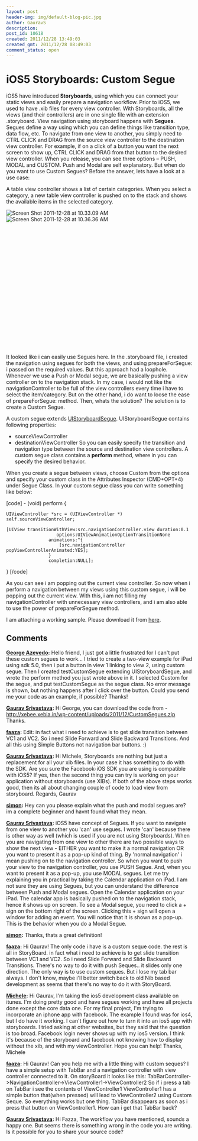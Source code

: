 ```yaml
---
layout: post
header-img: img/default-blog-pic.jpg
author: GauravS
description: 
post_id: 10618
created: 2011/12/28 13:49:03
created_gmt: 2011/12/28 08:49:03
comment_status: open
---
```


# iOS5 Storyboards: Custom Segue

iOS5 have introduced **Storyboards**, using which you can connect your static views and easily prepare a navigation workflow. Prior to iOS5, we used to have .xib files for every view controller. With Storyboards, all the views (and their controllers) are in one single file with an extension .storyboard. View navigation using storyboard happens with **Segues**. Segues define a way using which you can define things like transition type, data flow, etc. To navigate from one view to another, you simply need to CTRL CLICK and DRAG from the source view controller to the destination view controller. For example, if on a click of a button you want the next screen to show up, CTRL CLICK and DRAG from that button to the desired view controller. When you release, you can see three options – PUSH, MODAL and CUSTOM. Push and Modal are self explanatory. But when do you want to use Custom Segues? Before the answer, lets have a look at a use case:

A table view controller shows a list of certain categories. When you select a category, a new table view controller is pushed on to the stack and shows the available items in the selected category.

![][1]![][2]

 

 

 

 

 

 

 

 

 

 

 

It looked like i can easily use Segues here. In the .storyboard file, i created the navigation using segues for both the views, and using prepareForSegue: i passed on the required values. But this approach had a loophole. Whenever we use a Push or Modal segue, we are basically pushing a view controller on to the navigation stack. In my case, i would not like the navigationController to be full of the view controllers every time i have to select the item/category. But on the other hand, i do want to loose the ease of prepareForSegue: method. Then, whats the solution? The solution is to create a Custom Segue.

A custom segue extends [UIStoryboardSegue][3]. UIStoryboardSegue contains following properties: 

  * sourceViewController
  * destinationViewController
So you can easily specify the transition and navigation type between the source and destination view controllers. A custom segue class contains a **perform** method, where in you can specify the desired behavior.

When you create a segue between views, choose Custom from the options and specify your custom class in the Attributes Inspector (CMD+OPT+4) under Segue Class. In your custom segue class you can write something like below:

[code] \- (void) perform {
    
    
    UIViewController *src = (UIViewController *) self.sourceViewController;
    
    [UIView transitionWithView:src.navigationController.view duration:0.1
                       options:UIViewAnimationOptionTransitionNone
                    animations:^{
                        [src.navigationController popViewControllerAnimated:YES];
                    }
                    completion:NULL];
    

} [/code]

As you can see i am popping out the current view controller. So now when i perform a navigation between my views using this custom segue, i will be popping out the current view. With this, i am not filling my navigationController with unnecessary view controllers, and i am also able to use the power of prepareForSegue method.

I am attaching a working sample. Please download it from [here][4].

   [1]: http://xebee.xebia.in/wp-content/uploads/2011/12/Screen-Shot-2011-12-28-at-10.33.09-AM-159x300.png (Screen Shot 2011-12-28 at 10.33.09 AM)
   [2]: http://xebee.xebia.in/wp-content/uploads/2011/12/Screen-Shot-2011-12-28-at-10.36.36-AM-159x300.png (Screen Shot 2011-12-28 at 10.36.36 AM)
   [3]: http://developer.apple.com/library/IOs/#documentation/UIKit/Reference/UIStoryboardSegue_Class/Reference/Reference.html
   [4]: http://xebee.xebia.in/wp-content/uploads/2011/12/CustomSegues.zip

## Comments

**[George Azevedo](#6560 "2012-01-03 00:14:26"):** Hello friend, I just got a little frustrated for I can't put these custom segues to work... I tried to create a two-view example for iPad using sdk 5.0, then i put a button in view 1 linking to view 2, using custom segue. Then I created testCustomSegue extending UIStoryboardSegue, and wrote the perform method you just wrote above in it. I selected Custom for the segue, and put testCustomSegue as the segue class. No error message is shown, but nothing happens after I click over the button. Could you send me your code as an example, if possible? Thanks!

**[Gaurav Srivastava](#6569 "2012-01-03 12:02:05"):** Hi George, you can download the code from - http://xebee.xebia.in/wp-content/uploads/2011/12/CustomSegues.zip Thanks.

**[faaza](#7536 "2012-02-11 19:19:37"):** Edit: in fact what i need to achieve is to get slide transition between VC1 and VC2. So i need Slide Forward and Slide Backward Transitions. And all this using Simple Buttons not navigation bar buttons. :)

**[Gaurav Srivastava](#8654 "2012-05-02 13:26:12"):** Hi Michele, Storyboards are nothing but just a replacement for all your xib files. In your case it has something to do with the SDK. Are you sure the Facebook-iOS SDK you are using is compatible with iOS5? If yes, then the second thing you can try is working on your application without storyboards (use XIBs). If both of the above steps works good, then its all about changing couple of code to load view from storyboard. Regards, Gaurav

**[simon](#6951 "2012-01-15 09:07:47"):** Hey can you please explain what the push and modal segues are? im a complete beginner and havnt found what they mean.

**[Gaurav Srivastava](#6977 "2012-01-16 14:51:52"):** iOS5 have concept of Segues. If you want to navigate from one view to another you 'can' use segues. I wrote 'can' because there is other way as well (which is used if you are not using Storyboards). When you are navigating from one view to other there are two possible ways to show the next view - EITHER you want to make it a normal navigation OR you want to present it as a pop-up kind of thing. By 'normal navigation' i mean pushing on to the navigation controller. So when you want to push your view to the navigation controller, you use PUSH Segue. And, when you want to present it as a pop-up, you use MODAL segues. Let me try explaining you in practical by taking the Calendar application on iPad. I am not sure they are using Segues, but you can understand the difference between Push and Modal segues. Open the Calendar application on your iPad. The calendar app is basically pushed on to the navigation stack, hence it shows up on screen. To see a Modal segue, you need to click a + sign on the bottom right of the screen. Clicking this + sign will open a window for adding an event. You will notice that it is shown as a pop-up. This is the behavior when you do a Modal Segue.

**[simon](#6979 "2012-01-16 16:22:07"):** Thanks, thats a great definition!

**[faaza](#7535 "2012-02-11 19:18:12"):** Hi Gaurav! The only code i have is a custom seque code. the rest is all in StoryBoard. in fact what i need to achieve is to get slide transition between VC1 and VC2. So i need Slide Forward and Slide Backward Transitions. There's no way to do it with push Seques.. it slides only one direction. The only way is to use custom seques. But i lose my tab bar always. I don't know, maybe i'll better switch back to old Nib based development as seems that there's no way to do it with StoryBoard.

**[Michele](#8644 "2012-05-01 23:36:57"):** Hi Gaurav, I'm taking the ios5 development class available on itunes. I'm doing pretty good and have segues working and have all projects done except the core data one. For my final project, I'm trying to incorporate an iphone app with facebook. The example I found was for ios4, but I do have it working. I can't figure out how to turn it into an ios5 app with storyboards. I tried asking at other websites, but they said that the question is too broad. Facebook login never shows up with my ios5 version. I think it's because of the storyboard and facebook not knowing how to display without the xib, and with my viewController. Hope you can help! Thanks, Michele

**[faaza](#7393 "2012-02-06 13:03:04"):** Hi Gaurav! Can you help me with a little thing with custom seques? I have a simple setup with TabBar and a navigation controller with view controller connected to it. On storyBoard it looks like this: TabBarController->NavigationController->ViewController1->ViewController2 So if i press a tab on TabBar i see the contents of ViewController1 ViewController1 has a simple button that(when pressed) will lead to ViewController2 using Custom Seque. So everything works but one thing. TabBar disappears as soon as i press that button on ViewController1. How can i get that TabBar back?

**[Gaurav Srivastava](#7394 "2012-02-06 14:02:00"):** Hi Fazza, The workflow you have mentioned, sounds a happy one. But seems there is something wrong in the code you are writing. Is it possible for you to share your source code?

